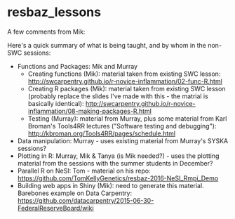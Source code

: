 # resbaz_lessons

A few comments from Mik:

Here's a quick summary of what is being taught, and by whom in the non-SWC sessions:
 - Functions and Packages: Mik and Murray
   - Creating functions (Mik): material taken from existing SWC lesson: http://swcarpentry.github.io/r-novice-inflammation/02-func-R.html
   - Creating R packages (Mik): material taken from existing SWC lesson (probably replace the slides I've made with this - the matrial is basically identical): http://swcarpentry.github.io/r-novice-inflammation/08-making-packages-R.html
   - Testing (Murray): material from Murray, plus some material from Karl Broman's Tools4RR lectures ("Software testing and debugging"): http://kbroman.org/Tools4RR/pages/schedule.html 
 - Data manipulation: Murray - uses existing material from Murray's SYSKA sessions?
 - Plotting in R: Murray, Mik & Tanya (is Mik needed?) - uses the plotting material from the sessions with the summer students in December?
 - Parallel R on NeSI: Tom - material on his repo: https://github.com/TomKellyGenetics/resbaz-2016-NeSI_Rmpi_Demo
 - Building web apps in Shiny (Mik): need to generate this material.  Barebones example on Data Carpentry: https://github.com/datacarpentry/2015-06-30-FederalReserveBoard/wiki
